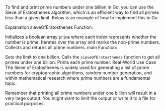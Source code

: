 To find and print prime numbers under one billion in Go, you can use the Sieve of Eratosthenes algorithm, which is an efficient way to find all primes less than a given limit. Below is an example of how to implement this in Go:

Explanation
sieveOfEratosthenes Function:

Initializes a boolean array `prime` where each index represents whether the number is prime.
Iterates over the array and marks the non-prime numbers.
Collects and returns all prime numbers.
main Function:

Sets the limit to one billion.
Calls the `sieveOfEratosthenes` function to get all primes under one billion.
Prints each prime number.
Real-World Use Case
The Sieve of Eratosthenes is widely used for generating a list of prime numbers for cryptographic algorithms, random number generation, and within mathematical research where prime numbers are a fundamental topic.

Remember that printing all prime numbers under one billion will result in a very large output. You might want to limit the output or write it to a file for practical purposes.

